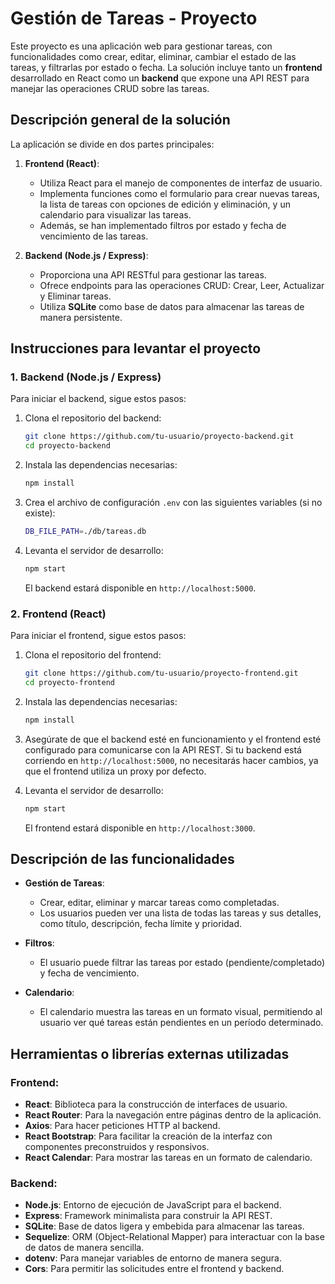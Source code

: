 # Gestión de Tareas - Proyecto

Este proyecto es una aplicación web para gestionar tareas, con funcionalidades como crear, editar, eliminar, cambiar el estado de las tareas, y filtrarlas por estado o fecha. La solución incluye tanto un **frontend** desarrollado en React como un **backend** que expone una API REST para manejar las operaciones CRUD sobre las tareas.

## Descripción general de la solución

La aplicación se divide en dos partes principales:
1. **Frontend (React)**: 
   - Utiliza React para el manejo de componentes de interfaz de usuario.
   - Implementa funciones como el formulario para crear nuevas tareas, la lista de tareas con opciones de edición y eliminación, y un calendario para visualizar las tareas.
   - Además, se han implementado filtros por estado y fecha de vencimiento de las tareas.

2. **Backend (Node.js / Express)**:
   - Proporciona una API RESTful para gestionar las tareas.
   - Ofrece endpoints para las operaciones CRUD: Crear, Leer, Actualizar y Eliminar tareas.
   - Utiliza **SQLite** como base de datos para almacenar las tareas de manera persistente.

## Instrucciones para levantar el proyecto

### 1. Backend (Node.js / Express)
Para iniciar el backend, sigue estos pasos:

1. Clona el repositorio del backend:
   ```bash
   git clone https://github.com/tu-usuario/proyecto-backend.git
   cd proyecto-backend
   ```

2. Instala las dependencias necesarias:
   ```bash
   npm install
   ```

3. Crea el archivo de configuración `.env` con las siguientes variables (si no existe):
   ```bash
   DB_FILE_PATH=./db/tareas.db
   ```

4. Levanta el servidor de desarrollo:
   ```bash
   npm start
   ```

   El backend estará disponible en `http://localhost:5000`.

### 2. Frontend (React)
Para iniciar el frontend, sigue estos pasos:

1. Clona el repositorio del frontend:
   ```bash
   git clone https://github.com/tu-usuario/proyecto-frontend.git
   cd proyecto-frontend
   ```

2. Instala las dependencias necesarias:
   ```bash
   npm install
   ```

3. Asegúrate de que el backend esté en funcionamiento y el frontend esté configurado para comunicarse con la API REST. Si tu backend está corriendo en `http://localhost:5000`, no necesitarás hacer cambios, ya que el frontend utiliza un proxy por defecto.

4. Levanta el servidor de desarrollo:
   ```bash
   npm start
   ```

   El frontend estará disponible en `http://localhost:3000`.

## Descripción de las funcionalidades

- **Gestión de Tareas**:
  - Crear, editar, eliminar y marcar tareas como completadas.
  - Los usuarios pueden ver una lista de todas las tareas y sus detalles, como título, descripción, fecha límite y prioridad.

- **Filtros**:
  - El usuario puede filtrar las tareas por estado (pendiente/completado) y fecha de vencimiento.

- **Calendario**:
  - El calendario muestra las tareas en un formato visual, permitiendo al usuario ver qué tareas están pendientes en un período determinado.

## Herramientas o librerías externas utilizadas

### Frontend:
- **React**: Biblioteca para la construcción de interfaces de usuario.
- **React Router**: Para la navegación entre páginas dentro de la aplicación.
- **Axios**: Para hacer peticiones HTTP al backend.
- **React Bootstrap**: Para facilitar la creación de la interfaz con componentes preconstruidos y responsivos.
- **React Calendar**: Para mostrar las tareas en un formato de calendario.

### Backend:
- **Node.js**: Entorno de ejecución de JavaScript para el backend.
- **Express**: Framework minimalista para construir la API REST.
- **SQLite**: Base de datos ligera y embebida para almacenar las tareas.
- **Sequelize**: ORM (Object-Relational Mapper) para interactuar con la base de datos de manera sencilla.
- **dotenv**: Para manejar variables de entorno de manera segura.
- **Cors**: Para permitir las solicitudes entre el frontend y backend.